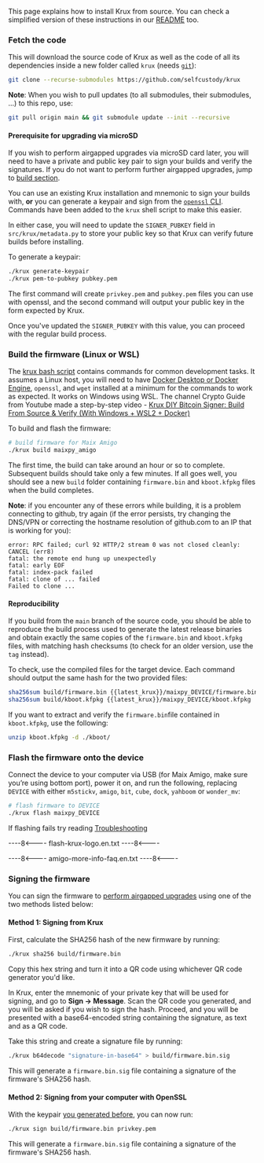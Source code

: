 This page explains how to install Krux from source. You can check a simplified version of these instructions in our [README](https://github.com/selfcustody/krux) too.

### Fetch the code
This will download the source code of Krux as well as the code of all its dependencies inside a new folder called `krux` (needs [`git`](https://git-scm.com/book/en/v2/Getting-Started-Installing-Git)):
```bash
git clone --recurse-submodules https://github.com/selfcustody/krux
```

**Note**: When you wish to pull updates (to all submodules, their submodules, ...) to this repo, use:
```bash
git pull origin main && git submodule update --init --recursive
```

#### Prerequisite for upgrading via microSD
If you wish to perform airgapped upgrades via microSD card later, you will need to have a private and public key pair to sign your builds and verify the signatures. If you do not want to perform further airgapped upgrades, jump to [build section](#build-the-firmware-linux-or-wsl).

You can use an existing Krux installation and mnemonic to sign your builds with, **or** you can generate a keypair and sign from the [`openssl` CLI](https://wiki.openssl.org/index.php/Command_Line_Elliptic_Curve_Operations). Commands have been added to the `krux` shell script to make this easier.

In either case, you will need to update the `SIGNER_PUBKEY` field in `src/krux/metadata.py` to store your public key so that Krux can verify future builds before installing.

To generate a keypair:
```bash
./krux generate-keypair
./krux pem-to-pubkey pubkey.pem
```

The first command will create `privkey.pem` and `pubkey.pem` files you can use with openssl, and the second command will output your public key in the form expected by Krux.

Once you've updated the `SIGNER_PUBKEY` with this value, you can proceed with the regular build process.

### Build the firmware (Linux or WSL)
The [krux bash script](https://github.com/selfcustody/krux/blob/main/krux) contains commands for common development tasks. It assumes a Linux host, you will need to have [Docker Desktop or Docker Engine](https://docs.docker.com/desktop/), `openssl`, and `wget` installed at a minimum for the commands to work as expected. It works on Windows using WSL. The channel Crypto Guide from Youtube made a step-by-step video - [Krux DIY Bitcoin Signer: Build From Source & Verify (With Windows + WSL2 + Docker)](https://www.youtube.com/watch?v=Vmr_TFy2TfQ)

To build and flash the firmware:
```bash
# build firmware for Maix Amigo
./krux build maixpy_amigo
```

The first time, the build can take around an hour or so to complete. Subsequent builds should take only a few minutes. If all goes well, you should see a new `build` folder containing `firmware.bin` and `kboot.kfpkg` files when the build completes.

**Note**: if you encounter any of these errors while building, it is a problem connecting to github, try again (if the error persists, try changing the DNS/VPN or correcting the hostname resolution of github.com to an IP that is working for you):
```
error: RPC failed; curl 92 HTTP/2 stream 0 was not closed cleanly: CANCEL (err8)
fatal: the remote end hung up unexpectedly
fatal: early EOF
fatal: index-pack failed
fatal: clone of ... failed
Failed to clone ...
```

#### Reproducibility
If you build from the `main` branch of the source code, you should be able to reproduce the build process used to generate the latest release binaries and obtain exactly the same copies of the `firmware.bin` and `kboot.kfpkg` files, with matching hash checksums (to check for an older version, use the `tag` instead).

To check, use the compiled files for the target device. Each command should output the same hash for the two provided files:
```bash
sha256sum build/firmware.bin {{latest_krux}}/maixpy_DEVICE/firmware.bin
sha256sum build/kboot.kfpkg {{latest_krux}}/maixpy_DEVICE/kboot.kfpkg
```

If you want to extract and verify the `firmware.bin`file contained in `kboot.kfpkg`, use the following:

```bash
unzip kboot.kfpkg -d ./kboot/
```

### Flash the firmware onto the device
Connect the device to your computer via USB (for Maix Amigo, make sure you’re using bottom port), power it on, and run the following, replacing `DEVICE` with either `m5stickv`, `amigo`, `bit`, `cube`, `dock`, `yahboom` or `wonder_mv`:
```bash
# flash firmware to DEVICE
./krux flash maixpy_DEVICE
```
If flashing fails try reading [Troubleshooting](../../troubleshooting.md)

----8<----
flash-krux-logo.en.txt
----8<----

----8<----
amigo-more-info-faq.en.txt
----8<----

### Signing the firmware
You can sign the firmware to [perform airgapped upgrades](#prerequisite-for-upgrading-via-microsd) using one of the two methods listed below:

#### Method 1: Signing from Krux
First, calculate the SHA256 hash of the new firmware by running:
```bash
./krux sha256 build/firmware.bin
```

Copy this hex string and turn it into a QR code using whichever QR code generator you'd like.

In Krux, enter the mnemonic of your private key that will be used for signing, and go to **Sign -> Message**. Scan the QR code you generated, and you will be asked if you wish to sign the hash. Proceed, and you will be presented with a base64-encoded string containing the signature, as text and as a QR code.

Take this string and create a signature file by running:
```bash
./krux b64decode "signature-in-base64" > build/firmware.bin.sig
```

This will generate a `firmware.bin.sig` file containing a signature of the firmware's SHA256 hash.

#### Method 2: Signing from your computer with OpenSSL
With the keypair [you generated before](#prerequisite-for-upgrading-via-microsd), you can now run:
```bash
./krux sign build/firmware.bin privkey.pem
```

This will generate a `firmware.bin.sig` file containing a signature of the firmware's SHA256 hash.
